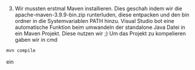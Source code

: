3. Wir mussten erstmal Maven installieren. Dies geschah indem wir die apache-maven-3.9.9-bin.zip runterluden, diese entpacken und den bin ordner in die Systemvariablen PATH hinzu.
Visual Studio bot eine automatische Funktion beim umwandeln der standalone Java Datei in ein Maven Projekt. Diese nutzen wir ;)
Um das Projekt zu kompelieren gaben wir in cmd 
```cmd
mvn compile
```
ein